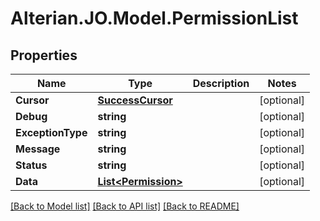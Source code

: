 # Alterian.JO.Model.PermissionList

## Properties

Name | Type | Description | Notes
------------ | ------------- | ------------- | -------------
**Cursor** | [**SuccessCursor**](SuccessCursor.md) |  | [optional] 
**Debug** | **string** |  | [optional] 
**ExceptionType** | **string** |  | [optional] 
**Message** | **string** |  | [optional] 
**Status** | **string** |  | [optional] 
**Data** | [**List&lt;Permission&gt;**](Permission.md) |  | [optional] 

[[Back to Model list]](../README.md#documentation-for-models) [[Back to API list]](../README.md#documentation-for-api-endpoints) [[Back to README]](../README.md)


